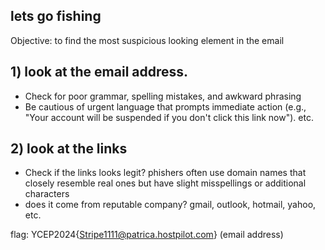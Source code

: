 ## lets go fishing

Objective: to find the most suspicious looking element in the email

## 1) look at the email address.
- Check for poor grammar, spelling mistakes, and awkward phrasing
- Be cautious of urgent language that prompts immediate action (e.g., "Your account will be suspended if you don't click this link now"). etc.

## 2) look at the links
- Check if the links looks legit? phishers often use domain names that closely resemble real ones but have slight misspellings or additional characters
- does it come from reputable company? gmail, outlook, hotmail, yahoo, etc.


flag: YCEP2024{Stripe1111@patrica.hostpilot.com} (email address)
